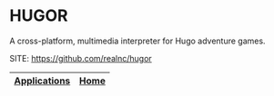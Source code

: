 # HUGOR

   A cross-platform, multimedia interpreter for Hugo adventure games.

 SITE: https://github.com/realnc/hugor

 | [Applications](https://portable-linux-apps.github.io/apps.html) | [Home](https://portable-linux-apps.github.io)
 | --- | --- |
